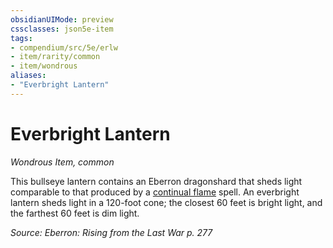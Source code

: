 ```yaml
---
obsidianUIMode: preview
cssclasses: json5e-item
tags:
- compendium/src/5e/erlw
- item/rarity/common
- item/wondrous
aliases: 
- "Everbright Lantern"
---
```

# Everbright Lantern
*Wondrous Item, common*  


This bullseye lantern contains an Eberron dragonshard that sheds light comparable to that produced by a [continual flame](/Systems/5e/spells/continual-flame.md) spell. An everbright lantern sheds light in a 120-foot cone; the closest 60 feet is bright light, and the farthest 60 feet is dim light.

*Source: Eberron: Rising from the Last War p. 277*